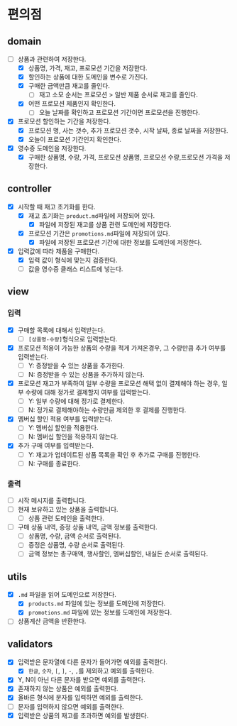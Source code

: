 # 편의점

## domain

- [ ] 상품과 관련하여 저장한다.
    - [x] 상품명, 가격, 재고, 프로모션 기간을 저장한다.
    - [x] 할인하는 상품에 대한 도메인을 변수로 가진다.
    - [x] 구매한 금액만큼 재고를 줄인다.
        - [ ] 재고 소모 순서는 프로모션 > 일반 제품 순서로 재고를 줄인다.
    - [x] 어떤 프로모션 제품인지 확인한다.
        - [ ] 오늘 날짜를 확인하고 프로모션 기간이면 프로모션을 진행한다.
- [x] 프로모션 할인하는 기간을 저장한다.
    - [x] 프로모션 명, 사는 갯수, 추가 프로모션 갯수, 시작 날짜, 종료 날짜을 저장한다.
    - [x] 오늘이 프로모션 기간인지 확인한다.
- [x] 영수증 도메인을 저장한다.
    - [x] 구매한 상품명, 수량, 가격, 프로모션 상품명, 프로모션 수량,프로모션 가격을 저장한다.

## controller

- [x] 시작할 때 재고 초기화를 한다.
    - [x] 재고 초기화는 `product.md`파일에 저장되어 있다.
        - [x] 파일에 저장된 재고를 상품 관련 도메인에 저장한다.
    - [x] 프로모션 기간은 `promotions.md`파일에 저장되어 있다.
        - [x] 파일에 저장된 프로모션 기간에 대한 정보를 도메인에 저장한다.
- [x] 입력값에 따라 제품을 구매한다.
    - [x] 입력 값이 형식에 맞는지 검증한다.
    - [ ] 값을 영수증 클래스 리스트에 넣는다.

## view

### 입력

- [x] 구매할 목록에 대해서 입력받는다.
    - [ ] `[상품명-수량]`형식으로 입력받는다.
- [x] 프로모션 적용이 가능한 상품의 수량을 적게 가져온경우, 그 수량만큼 추가 여부를 입력받는다.
    - [ ] Y: 증정받을 수 있는 상품을 추가한다.
    - [ ] N: 증정받을 수 있는 상품을 추가하지 않는다.
- [x] 프로모션 재고가 부족하여 일부 수량을 프로모션 해택 없이 결제해야 하는 경우, 일부 수량에 대해 정가로 결제할지 여부를 입력받는다.
    - [ ] Y: 일부 수량에 대해 정가로 결제한다.
    - [ ] N: 정가로 결제해야하는 수량만큼 제외한 후 결제를 진행한다.
- [x] 멤버십 할인 적용 여부를 입력받는다.
    - [ ] Y: 멤버십 할인을 적용한다.
    - [ ] N: 멤버십 할인을 적용하지 않는다.
- [x] 추가 구매 여부를 입력받는다.
    - [ ] Y: 재고가 업데이트된 상품 목록을 확인 후 추가로 구매를 진행한다.
    - [ ] N: 구매를 종료한다.

### 출력

- [ ] 시작 메시지를 출력합니다.
- [ ] 현재 보유하고 있는 상품을 출력합니다.
    - [ ] 상품 관련 도메인을 출력한다.
- [ ] 구매 상품 내역, 증정 상품 내역, 금액 정보를 출력한다.
    - [ ] 상품명, 수량, 금액 순서로 출력된다.
    - [ ] 증정은 상품명, 수량 순서로 출력된다.
    - [ ] 금액 정보는 총구매액, 행사할인, 멤버십할인, 내실돈 순서로 출력된다.

## utils

- [x] `.md` 파일을 읽어 도메인으로 저장한다.
    - [x] `products.md` 파일에 있는 정보를 도메인에 저장한다.
    - [x] `promotions.md` 파일에 있는 정보를 도메인에 저장한다.
- [ ] 상품계산 금액을 반환한다.

## validators

- [x] 입력받은 문자열에 다른 문자가 들어가면 예외를 출력한다.
    - [x] `한글`, `숫자`, `[`, `]`, `-`, `,`를 제외하고 예외를 출력한다.
- [x] Y, N이 아닌 다른 문자를 받으면 예외를 출력한다.
- [x] 존재하지 않는 상품은 예외를 출력한다.
- [x] 올바른 형식에 문자를 입력하면 예외를 출력한다.
- [ ] 문자를 입력하지 않으면 예외를 출력한다.
- [x] 입력받은 상품의 재고를 초과하면 예외를 발생한다.